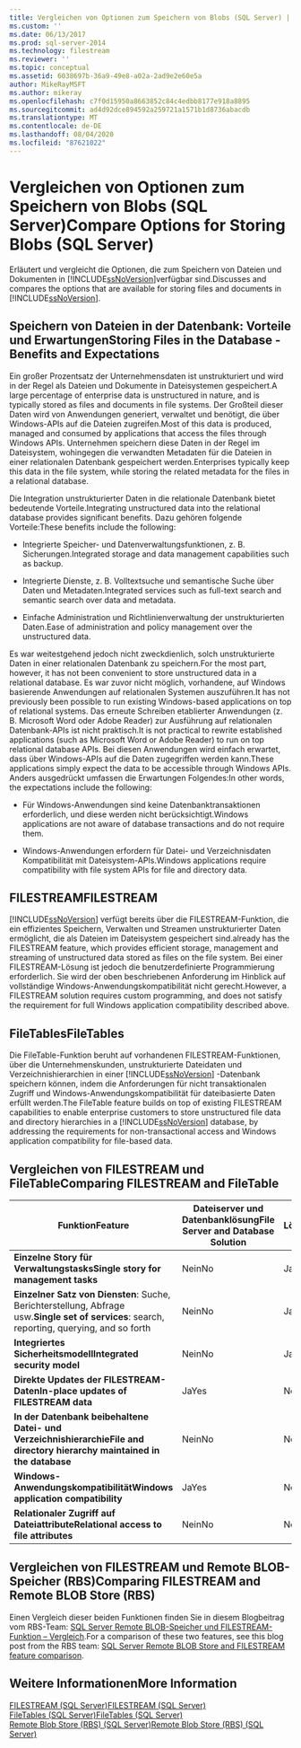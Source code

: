 ```yaml
---
title: Vergleichen von Optionen zum Speichern von Blobs (SQL Server) | Microsoft-Dokumentation
ms.custom: ''
ms.date: 06/13/2017
ms.prod: sql-server-2014
ms.technology: filestream
ms.reviewer: ''
ms.topic: conceptual
ms.assetid: 6038697b-36a9-49e8-a02a-2ad9e2e60e5a
author: MikeRayMSFT
ms.author: mikeray
ms.openlocfilehash: c7f0d15950a8663852c84c4edbb8177e918a8895
ms.sourcegitcommit: ad4d92dce894592a259721a1571b1d8736abacdb
ms.translationtype: MT
ms.contentlocale: de-DE
ms.lasthandoff: 08/04/2020
ms.locfileid: "87621022"
---
```

# <a name="compare-options-for-storing-blobs-sql-server"></a><span data-ttu-id="9f4e6-102">Vergleichen von Optionen zum Speichern von Blobs (SQL Server)</span><span class="sxs-lookup"><span data-stu-id="9f4e6-102">Compare Options for Storing Blobs (SQL Server)</span></span>
  <span data-ttu-id="9f4e6-103">Erläutert und vergleicht die Optionen, die zum Speichern von Dateien und Dokumenten in [!INCLUDE[ssNoVersion](../../includes/ssnoversion-md.md)]verfügbar sind.</span><span class="sxs-lookup"><span data-stu-id="9f4e6-103">Discusses and compares the options that are available for storing files and documents in [!INCLUDE[ssNoVersion](../../includes/ssnoversion-md.md)].</span></span>  
  
##  <a name="storing-files-in-the-database---benefits-and-expectations"></a><a name="Expectations"></a> <span data-ttu-id="9f4e6-104">Speichern von Dateien in der Datenbank: Vorteile und Erwartungen</span><span class="sxs-lookup"><span data-stu-id="9f4e6-104">Storing Files in the Database - Benefits and Expectations</span></span>  
 <span data-ttu-id="9f4e6-105">Ein großer Prozentsatz der Unternehmensdaten ist unstrukturiert und wird in der Regel als Dateien und Dokumente in Dateisystemen gespeichert.</span><span class="sxs-lookup"><span data-stu-id="9f4e6-105">A large percentage of enterprise data is unstructured in nature, and is typically stored as files and documents in file systems.</span></span> <span data-ttu-id="9f4e6-106">Der Großteil dieser Daten wird von Anwendungen generiert, verwaltet und benötigt, die über Windows-APIs auf die Dateien zugreifen.</span><span class="sxs-lookup"><span data-stu-id="9f4e6-106">Most of this data is produced, managed and consumed by applications that access the files through Windows APIs.</span></span> <span data-ttu-id="9f4e6-107">Unternehmen speichern diese Daten in der Regel im Dateisystem, wohingegen die verwandten Metadaten für die Dateien in einer relationalen Datenbank gespeichert werden.</span><span class="sxs-lookup"><span data-stu-id="9f4e6-107">Enterprises typically keep this data in the file system, while storing the related metadata for the files in a relational database.</span></span>  
  
 <span data-ttu-id="9f4e6-108">Die Integration unstrukturierter Daten in die relationale Datenbank bietet bedeutende Vorteile.</span><span class="sxs-lookup"><span data-stu-id="9f4e6-108">Integrating unstructured data into the relational database provides significant benefits.</span></span> <span data-ttu-id="9f4e6-109">Dazu gehören folgende Vorteile:</span><span class="sxs-lookup"><span data-stu-id="9f4e6-109">These benefits include the following:</span></span>  
  
-   <span data-ttu-id="9f4e6-110">Integrierte Speicher- und Datenverwaltungsfunktionen, z. B. Sicherungen.</span><span class="sxs-lookup"><span data-stu-id="9f4e6-110">Integrated storage and data management capabilities such as backup.</span></span>  
  
-   <span data-ttu-id="9f4e6-111">Integrierte Dienste, z. B. Volltextsuche und semantische Suche über Daten und Metadaten.</span><span class="sxs-lookup"><span data-stu-id="9f4e6-111">Integrated services such as full-text search and semantic search over data and metadata.</span></span>  
  
-   <span data-ttu-id="9f4e6-112">Einfache Administration und Richtlinienverwaltung der unstrukturierten Daten.</span><span class="sxs-lookup"><span data-stu-id="9f4e6-112">Ease of administration and policy management over the unstructured data.</span></span>  
  
 <span data-ttu-id="9f4e6-113">Es war weitestgehend jedoch nicht zweckdienlich, solch unstrukturierte Daten in einer relationalen Datenbank zu speichern.</span><span class="sxs-lookup"><span data-stu-id="9f4e6-113">For the most part, however, it has not been convenient to store unstructured data in a relational database.</span></span> <span data-ttu-id="9f4e6-114">Es war zuvor nicht möglich, vorhandene, auf Windows basierende Anwendungen auf relationalen Systemen auszuführen.</span><span class="sxs-lookup"><span data-stu-id="9f4e6-114">It has not previously been possible to run existing Windows-based applications on top of relational systems.</span></span> <span data-ttu-id="9f4e6-115">Das erneute Schreiben etablierter Anwendungen (z. B. Microsoft Word oder Adobe Reader) zur Ausführung auf relationalen Datenbank-APIs ist nicht praktisch.</span><span class="sxs-lookup"><span data-stu-id="9f4e6-115">It is not practical to rewrite established applications (such as Microsoft Word or Adobe Reader) to run on top relational database APIs.</span></span> <span data-ttu-id="9f4e6-116">Bei diesen Anwendungen wird einfach erwartet, dass über Windows-APIs auf die Daten zugegriffen werden kann.</span><span class="sxs-lookup"><span data-stu-id="9f4e6-116">These applications simply expect the data to be accessible through Windows APIs.</span></span> <span data-ttu-id="9f4e6-117">Anders ausgedrückt umfassen die Erwartungen Folgendes:</span><span class="sxs-lookup"><span data-stu-id="9f4e6-117">In other words, the expectations include the following:</span></span>  
  
-   <span data-ttu-id="9f4e6-118">Für Windows-Anwendungen sind keine Datenbanktransaktionen erforderlich, und diese werden nicht berücksichtigt.</span><span class="sxs-lookup"><span data-stu-id="9f4e6-118">Windows applications are not aware of database transactions and do not require them.</span></span>  
  
-   <span data-ttu-id="9f4e6-119">Windows-Anwendungen erfordern für Datei- und Verzeichnisdaten Kompatibilität mit Dateisystem-APIs.</span><span class="sxs-lookup"><span data-stu-id="9f4e6-119">Windows applications require compatibility with file system APIs for file and directory data.</span></span>  
  
##  <a name="filestream"></a><a name="Filestream"></a> <span data-ttu-id="9f4e6-120">FILESTREAM</span><span class="sxs-lookup"><span data-stu-id="9f4e6-120">FILESTREAM</span></span>  
 [!INCLUDE[ssNoVersion](../../includes/ssnoversion-md.md)] <span data-ttu-id="9f4e6-121">verfügt bereits über die FILESTREAM-Funktion, die ein effizientes Speichern, Verwalten und Streamen unstrukturierter Daten ermöglicht, die als Dateien im Dateisystem gespeichert sind.</span><span class="sxs-lookup"><span data-stu-id="9f4e6-121">already has the FILESTREAM feature, which provides efficient storage, management and streaming of unstructured data stored as files on the file system.</span></span> <span data-ttu-id="9f4e6-122">Bei einer FILESTREAM-Lösung ist jedoch die benutzerdefinierte Programmierung erforderlich. Sie wird der oben beschriebenen Anforderung im Hinblick auf vollständige Windows-Anwendungskompatibilität nicht gerecht.</span><span class="sxs-lookup"><span data-stu-id="9f4e6-122">However, a FILESTREAM solution requires custom programming, and does not satisfy the requirement for full Windows application compatibility described above.</span></span>  
  
##  <a name="filetables"></a><a name="FileTables"></a> <span data-ttu-id="9f4e6-123">FileTables</span><span class="sxs-lookup"><span data-stu-id="9f4e6-123">FileTables</span></span>  
 <span data-ttu-id="9f4e6-124">Die FileTable-Funktion beruht auf vorhandenen FILESTREAM-Funktionen, über die Unternehmenskunden, unstrukturierte Dateidaten und Verzeichnishierarchien in einer [!INCLUDE[ssNoVersion](../../includes/ssnoversion-md.md)] -Datenbank speichern können, indem die Anforderungen für nicht transaktionalen Zugriff und Windows-Anwendungskompatibilität für dateibasierte Daten erfüllt werden.</span><span class="sxs-lookup"><span data-stu-id="9f4e6-124">The FileTable feature builds on top of existing FILESTREAM capabilities to enable enterprise customers to store unstructured file data and directory hierarchies in a [!INCLUDE[ssNoVersion](../../includes/ssnoversion-md.md)] database, by addressing the requirements for non-transactional access and Windows application compatibility for file-based data.</span></span>  
  
##  <a name="comparing-filestream-and-filetable"></a><a name="CompareFileTable"></a> <span data-ttu-id="9f4e6-125">Vergleichen von FILESTREAM und FileTable</span><span class="sxs-lookup"><span data-stu-id="9f4e6-125">Comparing FILESTREAM and FileTable</span></span>  
  
|<span data-ttu-id="9f4e6-126">Funktion</span><span class="sxs-lookup"><span data-stu-id="9f4e6-126">Feature</span></span>|<span data-ttu-id="9f4e6-127">Dateiserver und Datenbanklösung</span><span class="sxs-lookup"><span data-stu-id="9f4e6-127">File Server and Database Solution</span></span>|<span data-ttu-id="9f4e6-128">FILESTREAM-Lösung</span><span class="sxs-lookup"><span data-stu-id="9f4e6-128">FILESTREAM Solution</span></span>|<span data-ttu-id="9f4e6-129">FileTable-Lösung</span><span class="sxs-lookup"><span data-stu-id="9f4e6-129">FileTable Solution</span></span>|  
|-------------|---------------------------------------|-------------------------|------------------------|  
|<span data-ttu-id="9f4e6-130">**Einzelne Story für Verwaltungstasks**</span><span class="sxs-lookup"><span data-stu-id="9f4e6-130">**Single story for management tasks**</span></span>|<span data-ttu-id="9f4e6-131">Nein</span><span class="sxs-lookup"><span data-stu-id="9f4e6-131">No</span></span>|<span data-ttu-id="9f4e6-132">Ja</span><span class="sxs-lookup"><span data-stu-id="9f4e6-132">Yes</span></span>|<span data-ttu-id="9f4e6-133">**Ja**</span><span class="sxs-lookup"><span data-stu-id="9f4e6-133">**Yes**</span></span>|  
|<span data-ttu-id="9f4e6-134">**Einzelner Satz von Diensten**: Suche, Berichterstellung, Abfrage usw.</span><span class="sxs-lookup"><span data-stu-id="9f4e6-134">**Single set of services**: search, reporting, querying, and so forth</span></span>|<span data-ttu-id="9f4e6-135">Nein</span><span class="sxs-lookup"><span data-stu-id="9f4e6-135">No</span></span>|<span data-ttu-id="9f4e6-136">Ja</span><span class="sxs-lookup"><span data-stu-id="9f4e6-136">Yes</span></span>|<span data-ttu-id="9f4e6-137">**Ja**</span><span class="sxs-lookup"><span data-stu-id="9f4e6-137">**Yes**</span></span>|  
|<span data-ttu-id="9f4e6-138">**Integriertes Sicherheitsmodell**</span><span class="sxs-lookup"><span data-stu-id="9f4e6-138">**Integrated security model**</span></span>|<span data-ttu-id="9f4e6-139">Nein</span><span class="sxs-lookup"><span data-stu-id="9f4e6-139">No</span></span>|<span data-ttu-id="9f4e6-140">Ja</span><span class="sxs-lookup"><span data-stu-id="9f4e6-140">Yes</span></span>|<span data-ttu-id="9f4e6-141">**Ja**</span><span class="sxs-lookup"><span data-stu-id="9f4e6-141">**Yes**</span></span>|  
|<span data-ttu-id="9f4e6-142">**Direkte Updates der FILESTREAM-Daten**</span><span class="sxs-lookup"><span data-stu-id="9f4e6-142">**In-place updates of FILESTREAM data**</span></span>|<span data-ttu-id="9f4e6-143">Ja</span><span class="sxs-lookup"><span data-stu-id="9f4e6-143">Yes</span></span>|<span data-ttu-id="9f4e6-144">Nein</span><span class="sxs-lookup"><span data-stu-id="9f4e6-144">No</span></span>|<span data-ttu-id="9f4e6-145">**Ja**</span><span class="sxs-lookup"><span data-stu-id="9f4e6-145">**Yes**</span></span>|  
|<span data-ttu-id="9f4e6-146">**In der Datenbank beibehaltene Datei- und Verzeichnishierarchie**</span><span class="sxs-lookup"><span data-stu-id="9f4e6-146">**File and directory hierarchy maintained in the database**</span></span>|<span data-ttu-id="9f4e6-147">Nein</span><span class="sxs-lookup"><span data-stu-id="9f4e6-147">No</span></span>|<span data-ttu-id="9f4e6-148">Nein</span><span class="sxs-lookup"><span data-stu-id="9f4e6-148">No</span></span>|<span data-ttu-id="9f4e6-149">**Ja**</span><span class="sxs-lookup"><span data-stu-id="9f4e6-149">**Yes**</span></span>|  
|<span data-ttu-id="9f4e6-150">**Windows-Anwendungskompatibilität**</span><span class="sxs-lookup"><span data-stu-id="9f4e6-150">**Windows application compatibility**</span></span>|<span data-ttu-id="9f4e6-151">Ja</span><span class="sxs-lookup"><span data-stu-id="9f4e6-151">Yes</span></span>|<span data-ttu-id="9f4e6-152">Nein</span><span class="sxs-lookup"><span data-stu-id="9f4e6-152">No</span></span>|<span data-ttu-id="9f4e6-153">**Ja**</span><span class="sxs-lookup"><span data-stu-id="9f4e6-153">**Yes**</span></span>|  
|<span data-ttu-id="9f4e6-154">**Relationaler Zugriff auf Dateiattribute**</span><span class="sxs-lookup"><span data-stu-id="9f4e6-154">**Relational access to file attributes**</span></span>|<span data-ttu-id="9f4e6-155">Nein</span><span class="sxs-lookup"><span data-stu-id="9f4e6-155">No</span></span>|<span data-ttu-id="9f4e6-156">Nein</span><span class="sxs-lookup"><span data-stu-id="9f4e6-156">No</span></span>|<span data-ttu-id="9f4e6-157">**Ja**</span><span class="sxs-lookup"><span data-stu-id="9f4e6-157">**Yes**</span></span>|  
  
##  <a name="comparing-filestream-and-remote-blob-store-rbs"></a><a name="CompareRBS"></a> <span data-ttu-id="9f4e6-158">Vergleichen von FILESTREAM und Remote BLOB-Speicher (RBS)</span><span class="sxs-lookup"><span data-stu-id="9f4e6-158">Comparing FILESTREAM and Remote BLOB Store (RBS)</span></span>  
 <span data-ttu-id="9f4e6-159">Einen Vergleich dieser beiden Funktionen finden Sie in diesem Blogbeitrag vom RBS-Team: [SQL Server Remote BLOB-Speicher und FILESTREAM-Funktion – Vergleich](https://go.microsoft.com/fwlink/?LinkId=210317).</span><span class="sxs-lookup"><span data-stu-id="9f4e6-159">For a comparison of these two features, see this blog post from the RBS team: [SQL Server Remote BLOB Store and FILESTREAM feature comparison](https://go.microsoft.com/fwlink/?LinkId=210317).</span></span>  
  
##  <a name="more-information"></a><a name="more"></a> <span data-ttu-id="9f4e6-160">Weitere Informationen</span><span class="sxs-lookup"><span data-stu-id="9f4e6-160">More Information</span></span>  
 [<span data-ttu-id="9f4e6-161">FILESTREAM &#40;SQL Server&#41;</span><span class="sxs-lookup"><span data-stu-id="9f4e6-161">FILESTREAM &#40;SQL Server&#41;</span></span>](filestream-sql-server.md)  
 [<span data-ttu-id="9f4e6-162">FileTables &#40;SQL Server&#41;</span><span class="sxs-lookup"><span data-stu-id="9f4e6-162">FileTables &#40;SQL Server&#41;</span></span>](filetables-sql-server.md)  
 [<span data-ttu-id="9f4e6-163">Remote Blob Store &#40;RBS&#41; &#40;SQL Server&#41;</span><span class="sxs-lookup"><span data-stu-id="9f4e6-163">Remote Blob Store &#40;RBS&#41; &#40;SQL Server&#41;</span></span>](remote-blob-store-rbs-sql-server.md)  
  
